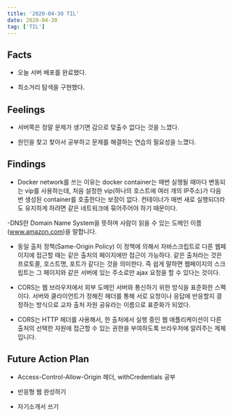 ```yaml
---
title: '2020-04-30 TIL'
date: 2020-04-30
tag: ['TIL']
---
```


## Facts

- 오늘 서버 배포를 완료했다.

- 최소거리 탐색을 구현했다.

## Feelings

- 서버쪽은 정말 문제가 생기면 감으로 맞출수 없다는 것을 느꼈다.

- 원인을 찾고 찾아서 공부하고 문제를 해결하는 연습의 필요성을 느꼈다.

## Findings

- Docker network를 쓰는 이유는 docker container는 매번 실행될 때마다 변동되는 vip를 사용하는데, 처음 설정한 vip(하나의 호스트에 여러 개의 IP주소)가 다음 번 생성된 container를 호출한다는 보장이 없다. 컨테이너가 매번 새로 실행되더라도 유지하게 하려면 같은 네트워크에 묶어주어야 하기 때문이다.

-DNS란 Domain Name System을 뜻하며 사람이 읽을 수 있는 도메인 이름 (www.amazon.com)을 말합니다.

- 동일 출처 정책(Same-Origin Policy) 이 정책에 의해서 자바스크립트로 다른 웹페이지에 접근할 때는 같은 출처의 페이지에만 접근이 가능하다. 같은 출처라는 것은 프로토콜, 호스트명, 포트가 같다는 것을 의미한다. 즉 쉽게 말하면 웹페이지의 스크립트는 그 페이지와 같은 서버에 있는 주소로만 ajax 요청을 할 수 있다는 것이다.

- CORS는 웹 브라우저에서 외부 도메인 서버와 통신하기 위한 방식을 표준화한 스펙이다. 서버와 클라이언트가 정해진 헤더를 통해 서로 요청이나 응답에 반응할지 결정하는 방식으로 교차 출처 자원 공유라는 이름으로 표준화가 되었다.

- CORS는 HTTP 헤더를 사용해서, 한 출처에서 실행 중인 웹 애플리케이션이 다른 출처의 선택한 자원에 접근할 수 있는 권한을 부여하도록 브라우저에 알려주는 제체입니다.

## Future Action Plan

- Access-Control-Allow-Origin 헤더, withCredentials 공부

- 반응형 웹 완성하기

- 자기소개서 쓰기
